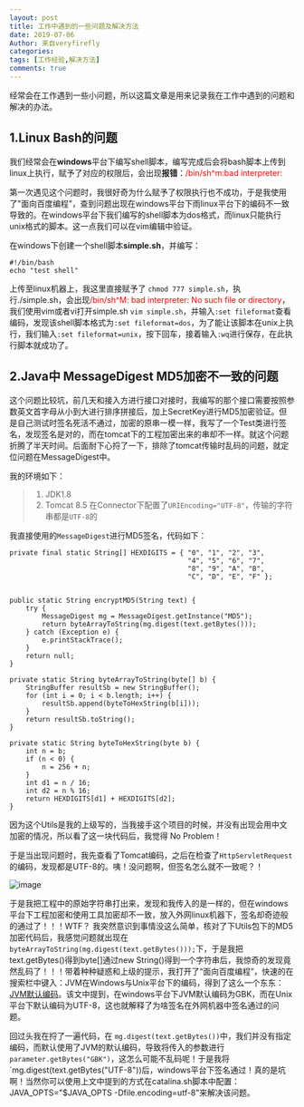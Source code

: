 ```yaml
---
layout: post
title: 工作中遇到的一些问题及解决方法
date: 2019-07-06
Author: 来自veryfirefly
categories: 
tags: [工作经验,解决方法]
comments: true
---
```


经常会在工作遇到一些小问题，所以这篇文章是用来记录我在工作中遇到的问题和解决的办法。

## 1.Linux Bash的问题

我们经常会在**windows**平台下编写shell脚本，编写完成后会将bash脚本上传到linux上执行，赋予了对应的权限后，会出现**报错**：<font color="red">/bin/sh^m:bad interpreter:</font>

第一次遇见这个问题时，我很好奇为什么赋予了权限执行也不成功，于是我使用了"面向百度编程"，查到问题出现在windows平台下雨linux平台下的编码不一致导致的。在windows平台下我们编写的shell脚本为dos格式，而linux只能执行unix格式的脚本。这一点我们可以在vim编辑中验证。

在windows下创建一个shell脚本**simple.sh**，并编写：


    #!/bin/bash
	echo "test shell"

上传至linux机器上，我这里直接赋予了 `chmod 777 simple.sh`，执行./simple.sh，会出现<font color="red">/bin/sh^M: bad interpreter: No such file or directory</font>，我们使用vim或者vi打开simple.sh `vim simple.sh`，并输入`:set fileformat`查看编码，发现该shell脚本格式为`:set fileformat=dos`，为了能让该脚本在unix上执行，我们输入`:set fileformat=unix`，按下回车，接着输入`:wq`进行保存，在此执行脚本就成功了。


## 2.Java中 MessageDigest MD5加密不一致的问题

这个问题比较坑，前几天和接入方进行接口对接时，我编写的那个接口需要按照参数英文首字母从小到大进行排序拼接后，加上SecretKey进行MD5加密验证。但是自己测试时签名死活不通过，加密的原串一模一样，我写了一个Test类进行签名，发现签名是对的，而在tomcat下的工程加密出来的串却不一样。就这个问题折腾了半天时间。后面耐下心捋了一下，排除了tomcat传输时乱码的问题，就定位问题在MessageDigest中。

我的环境如下：

> 1. JDK1.8
> 2. Tomcat 8.5 在Connector下配置了`URIEncoding="UTF-8"`，传输的字符串都是`UTF-8`的

我直接使用的`MessageDigest`进行MD5签名，代码如下：

	private final static String[] HEXDIGITS = { "0", "1", "2", "3", 
												"4", "5", "6", "7", 
												"8", "9", "A", "B", 
												"C", "D", "E", "F" };

	
	public static String encryptMD5(String text) {
		try {
			MessageDigest mg = MessageDigest.getInstance("MD5");
			return byteArrayToString(mg.digest(text.getBytes()));
		} catch (Exception e) {
			e.printStackTrace();
		}
		return null;
	}

	private static String byteArrayToString(byte[] b) {
		StringBuffer resultSb = new StringBuffer();
		for (int i = 0; i < b.length; i++) {
			resultSb.append(byteToHexString(b[i]));
		}
		return resultSb.toString();
	}

	private static String byteToHexString(byte b) {
		int n = b;
		if (n < 0) {
			n = 256 + n;
		}
		int d1 = n / 16;
		int d2 = n % 16;
		return HEXDIGITS[d1] + HEXDIGITS[d2];
	}

因为这个Utils是我的上级写的，当我接手这个项目的时候，并没有出现会用中文加密的情况，所以看了这一块代码后，我觉得 No Problem！

于是当出现问题时，我先查看了Tomcat编码，之后在检查了`HttpServletRequest`的编码，发现都是UTF-8的。咦！没问题啊，但签名怎么就不一致呢？！

![image](https://timgsa.baidu.com/timg?image&quality=80&size=b9999_10000&sec=1562401257890&di=4637d9f7b4c4b74c3848bec758faa7ae&imgtype=0&src=http%3A%2F%2Fb-ssl.duitang.com%2Fuploads%2Fitem%2F201608%2F05%2F20160805104608_jsMaW.thumb.224_0.jpeg)

于是我把工程中的原始字符串打出来，发现和我传入的是一样的，但在windows平台下工程加密和使用工具加密却不一致，放入外网linux机器下，签名却奇迹般的通过了！！！WTF？ 我突然意识到事情没这么简单，核对了下Utils包下的MD5加密代码后，我感觉问题就出现在`byteArrayToString(mg.digest(text.getBytes()));`下，于是我把text.getBytes()得到byte[]通过new String()得到一个字符串后，我惊奇的发现竟然乱码了！！！带着种种疑惑和上级的提示，我打开了“面向百度编程”，快速的在搜索栏中键入：JVM在Windows与Unix平台下的编码，得到了这么一个东东：[JVM默认编码](https://blog.csdn.net/qq_21033663/article/details/53022797)。该文中提到，在windows平台下JVM默认编码为GBK，而在Unix平台下默认编码为UTF-8，这也就解释了为啥签名在外网机器中签名通过的问题。

回过头我在捋了一遍代码，在 `mg.digest(text.getBytes())`中，我们并没有指定编码，而默认使用了JVM的默认编码，导致将传入的参数进行`parameter.getBytes("GBK")`，这怎么可能不乱码呢！于是我将`mg.digest(text.getBytes("UTF-8"))后，windows平台下签名通过！真的是坑啊！当然你可以使用上文中提到的方式在catalina.sh脚本中配置：JAVA_OPTS="$JAVA_OPTS -Dfile.encoding=utf-8"来解决该问题。